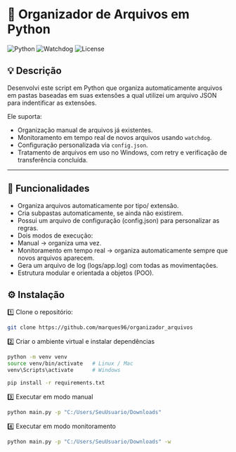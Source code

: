 # 📂 Organizador de Arquivos em Python

![Python](https://img.shields.io/badge/Python-3.8%2B-blue)
![Watchdog](https://img.shields.io/badge/Watchdog-monitoring-green)
![License](https://img.shields.io/badge/License-MIT-lightgrey)

## 💡 Descrição

Desenvolvi este script em Python que organiza automaticamente arquivos em pastas baseadas em suas extensões a qual utilizei um arquivo JSON para indentificar as extensões.  

Ele suporta:

- Organização manual de arquivos já existentes.  
- Monitoramento em tempo real de novos arquivos usando `watchdog`.  
- Configuração personalizada via `config.json`.  
- Tratamento de arquivos em uso no Windows, com retry e verificação de transferência concluída.  

---

## 🚀 Funcionalidades

- Organiza arquivos automaticamente por tipo/ extensão.
- Cria subpastas automaticamente, se ainda não existirem.
- Possui um arquivo de configuração (config.json) para personalizar as regras.
- Dois modos de execução:
- Manual → organiza uma vez.
- Monitoramento em tempo real → organiza automaticamente sempre que novos arquivos aparecem.
- Gera um arquivo de log (logs/app.log) com todas as movimentações.
- Estrutura modular e orientada a objetos (POO).

## ⚙️ Instalação

1️⃣ Clone o repositório:

```bash
git clone https://github.com/marques96/organizador_arquivos
```

2️⃣ Criar o ambiente virtual e instalar dependências

```bash
python -m venv venv
source venv/bin/activate   # Linux / Mac
venv\Scripts\activate      # Windows

pip install -r requirements.txt
```

3️⃣ Executar em modo manual
```bash
python main.py -p "C:/Users/SeuUsuario/Downloads"
```

4️⃣ Executar em modo monitoramento
```bash
python main.py -p "C:/Users/SeuUsuario/Downloads" -w
```